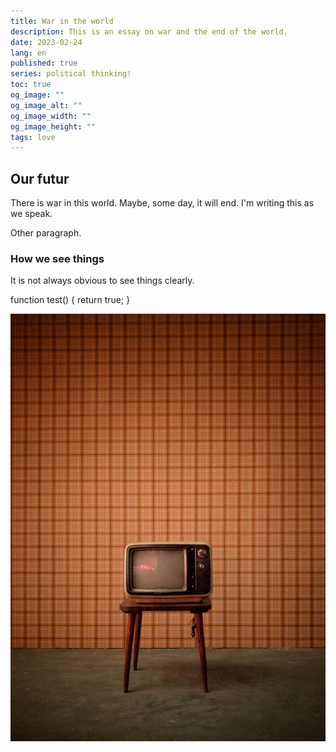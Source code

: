 ```yaml
---
title: War in the world
description: This is an essay on war and the end of the world.
date: 2023-02-24
lang: en
published: true
series: political thinking!
toc: true
og_image: ""
og_image_alt: ""
og_image_width: ""
og_image_height: ""
tags: love
---
```

<auto-toc></auto-toc>

## Our futur
There is war in this world. Maybe, some day, it will end. I'm writing this as we speak.

Other paragraph.

### How we see things
It is not always obvious to see things clearly.

<syntax-highlight language="js">
function test() {
  return true;
}
</syntax-highlight>

![A television on a small table with a retro wallpaper background.](./src/assets/images/TV.jpg)
